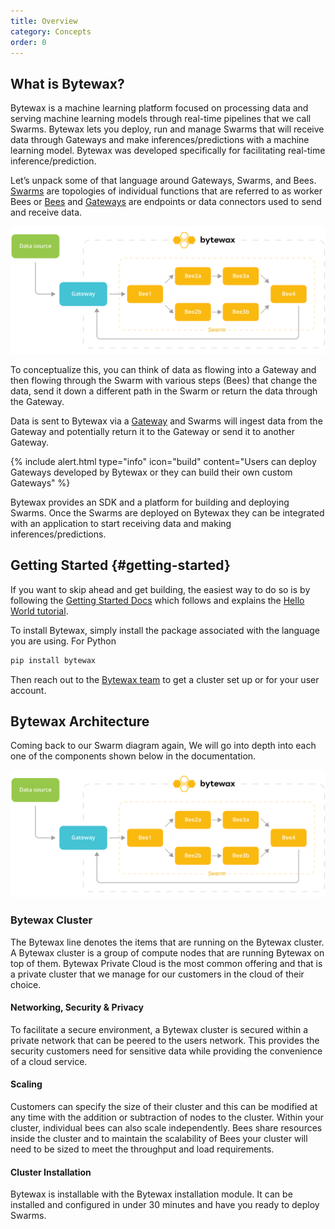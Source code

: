 ```yaml
---
title: Overview
category: Concepts
order: 0
---
```


## What is Bytewax?
Bytewax is a machine learning platform focused on processing data and serving machine learning models through real-time pipelines that we call Swarms. Bytewax lets you deploy, run and manage Swarms that will receive data through Gateways and make inferences/predictions with a machine learning model. Bytewax was developed specifically for facilitating real-time inference/prediction.

Let’s unpack some of that language around Gateways, Swarms, and Bees. [Swarms](/swarms) are topologies of individual functions that are referred to as worker Bees or [Bees](/../concepts/bees) and [Gateways](/../concepts/gateways) are endpoints or data connectors used to send and receive data.

![Swarm architecture](/assets/images/docs/swarm_architecture.svg)

To conceptualize this, you can think of data as flowing into a Gateway and then flowing through the Swarm with various steps (Bees) that change the data, send it down a different path in the Swarm or return the data through the Gateway.

Data is sent to Bytewax via a [Gateway](/../concepts/gateway) and Swarms will ingest data from the Gateway and potentially return it to the Gateway or send it to another Gateway.

{% include alert.html type="info"
  icon="build"
  content="Users can deploy Gateways developed by Bytewax or they can build their own custom Gateways" %}

Bytewax provides an SDK and a platform for building and deploying Swarms. Once the Swarms are deployed on Bytewax they can be integrated with an application to start receiving data and making inferences/predictions.

## Getting Started {#getting-started}

<!-- {% include alert.html type="error"
  icon="error"
  content="This documentation assumes <strong>basic level knowledge of Machine Learning</strong>. If you are new to machine learning, some of the terms may be confusing." %} -->

If you want to skip ahead and get building, the easiest way to do so is by following the [Getting Started Docs](../../getting-started) which follows and explains the [Hello World tutorial](https://docs.bytewax.io/tutorials/hello-world/).

To install Bytewax, simply install the package associated with the language you are using. For Python

```bash
pip install bytewax
```

Then reach out to the [Bytewax team](accounts@bytewax.io) to get a cluster set up or for your user account.

## Bytewax Architecture
Coming back to our Swarm diagram again, We will go into depth into each one of the components shown below in the documentation.

![Swarm architecture](/assets/images/docs/swarm_architecture.svg)

### Bytewax Cluster

The Bytewax line denotes the items that are running on the Bytewax cluster. A Bytewax cluster is a group of compute nodes that are running Bytewax on top of them. Bytewax Private Cloud is the most common offering and that is a private cluster that we manage for our customers in the cloud of their choice.

#### Networking, Security & Privacy

To facilitate a secure environment, a Bytewax cluster is secured within a private network that can be peered to the users network. This provides the security customers need for sensitive data while providing the convenience of a cloud service.

#### Scaling

Customers can specify the size of their cluster and this can be modified at any time with the addition or subtraction of nodes to the cluster. Within your cluster, individual bees can also scale independently. Bees share resources inside the cluster and to maintain the scalability of Bees your cluster will need to be sized to meet the throughput and load requirements.

#### Cluster Installation

Bytewax is installable with the Bytewax installation module. It can be installed and configured in under 30 minutes and have you ready to deploy Swarms.
